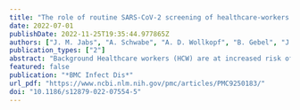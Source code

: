 ```yaml
---
title: "The role of routine SARS-CoV-2 screening of healthcare-workers in acute care hospitals in 2020: a systematic review and meta-analysis"
date: 2022-07-01
publishDate: 2022-11-25T19:35:44.977865Z
authors: ["J. M. Jabs", "A. Schwabe", "A. D. Wollkopf", "B. Gebel", "J. Stadelmaier", "S. Erdmann", "F. Radicke", "H. Grundmann", "A. Kramer", "I. Monsef", "G. Rücker", "J. Rupp", "S. Scheithauer", "C. Schmucker", "A. Simon", "Nico T. Mutters"]
publication_types: ["2"]
abstract: "Background Healthcare workers (HCW) are at increased risk of infection with SARS-CoV-2. Vulnerable patient populations in particular must be protected, and clinics should not become transmission hotspots to avoid delaying medical treatments independent of COVID. Because asymptomatic transmission has been described, routine screening of asymptomatic HCW would potentially be able to interrupt chains of infection through early detection.  Methods A systematic search was conducted in the Cochrane COVID-19 Study Register, Web of Science and WHO COVID‐19 Global literature on coronavirus with regard to non-incident related testing of healthcare workers using polymerase chain reaction on May 4th 2021. Studies since January 2020 were included. An assessment of risk of bias and representativeness was performed.  Results The search identified 39 studies with heterogeneous designs. Data collection of the included studies took place from January to August 2020. The studies were conducted worldwide and the sample size of the included HCW ranged from 70 to 9449 participants. In total, 1000 of 51,700 (1.9%) asymptomatic HCW were tested positive for SARS-CoV-2 using PCR testing. The proportion of positive test results ranged between 0 and 14.3%. No study reported on HCW-screening related reductions in infected person-days.  Discussion and conclusions The heterogeneous proportions might be explained by different regional incidences, lock-downs, and pre-analytical pitfalls that reduce the sensitivity of the nasopharyngeal swab. The very high prevalence in some studies indicates that screening HCW for SARS-CoV-2 may be important particularly in geographical regions and pandemic periods with a high-incidence. With low numbers and an increasing rate of vaccinated HCW, a strict cost–benefit consideration must be made, especially in times of low incidences. Since we found no studies that reported on HCW-screening related reductions in infected person-days, re-evaluation should be done when these are available.  Supplementary Information The online version contains supplementary material available at 10.1186/s12879-022-07554-5."
featured: false
publication: "*BMC Infect Dis*"
url_pdf: "https://www.ncbi.nlm.nih.gov/pmc/articles/PMC9250183/"
doi: "10.1186/s12879-022-07554-5"
---
```


